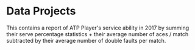 # Data Projects

This contains a report of ATP Player's service ability in 2017 by summing their serve percentage statistics + their average number of aces / match subtracted by their average number of double faults per match.
